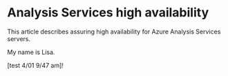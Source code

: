 # Analysis Services high availability

This article describes assuring high availability for Azure Analysis Services servers. 

My name is Lisa.

[test 4/01 9/47 am]!
